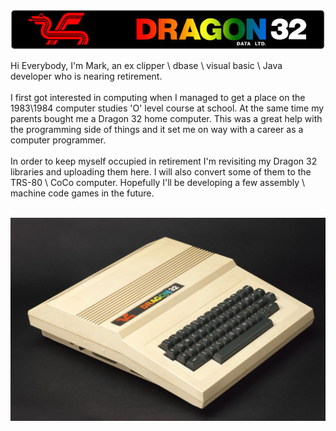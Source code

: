 ![](Dragon_Logo.jpg)

Hi Everybody,
I'm Mark, an ex clipper \ dbase \ visual basic \ Java developer who is nearing retirement.<br><br>
I first got interested in computing when I managed to get a place on the 1983\1984 computer studies 'O' level course at school.
At the same time my parents bought me a Dragon 32 home computer.  This was a great help with the programming side of things and it set me on way with a career as a computer programmer.<br><br>
In order to keep myself occupied in retirement I'm revisiting my Dragon 32 libraries and uploading them here.  I will also convert some of them to the TRS-80 \ CoCo computer.  Hopefully I'll be developing a few assembly \ machine code games in the future.<br><br>

![](Dragon32_Computer.jpg)
